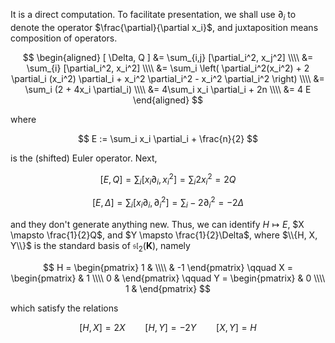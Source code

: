 It is a direct computation. To facilitate presentation, we shall use $\partial_i$ to denote the operator $\frac{\partial}{\partial x_i}$, and juxtaposition means composition of operators.

$$
\begin{aligned}
[ \Delta, Q ] &= \sum_{i,j} [\partial_i^2, x_j^2] \\\\
&= \sum_{i} [\partial_i^2, x_i^2] \\\\
&= \sum_i \left( \partial_i^2(x_i^2) + 2 \partial_i (x_i^2) \partial_i + x_i^2 \partial_i^2 - x_i^2 \partial_i^2 \right) \\\\
&= \sum_i (2 + 4x_i \partial_i) \\\\
&= 4\sum_i x_i \partial_i + 2n \\\\
&= 4 E
\end{aligned}
$$

where

$$
E := \sum_i x_i \partial_i + \frac{n}{2}
$$

is the (shifted) Euler operator. Next,

$$
[E, Q] = \sum_i [ x_i \partial_i, x_i^2] = \sum_i 2 x_i^2 = 2 Q
$$

$$
[E, \Delta] = \sum_i [ x_i \partial_i, \partial_i^2] = \sum_i -2\partial_i^2 = -2 \Delta
$$

and they don't generate anything new. Thus, we can identify $H \mapsto E$, $X \mapsto \frac{1}{2}Q$, and $Y \mapsto \frac{1}{2}\Delta$, where $\\{H, X, Y\\}$ is the standard basis of $\mathfrak{sl}_2(\mathbf{K})$, namely

$$
H = \begin{pmatrix} 1 & \\\\ & -1 \end{pmatrix} \qquad X = \begin{pmatrix} & 1 \\\\ 0 & \end{pmatrix} \qquad Y = \begin{pmatrix} & 0 \\\\ 1 & \end{pmatrix}
$$

which satisfy the relations

$$
[H, X] = 2X \qquad [H, Y] = -2Y \qquad [X, Y] = H
$$

